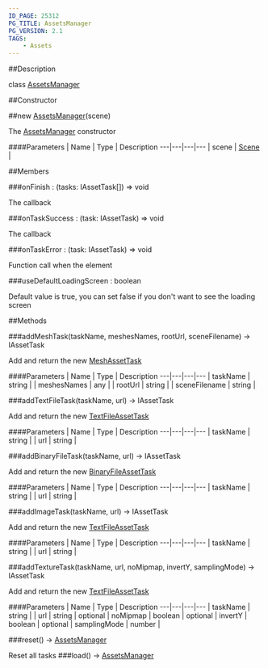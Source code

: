 ```yaml
---
ID_PAGE: 25312
PG_TITLE: AssetsManager
PG_VERSION: 2.1
TAGS:
    - Assets
---
```

##Description

class [AssetsManager](/classes/2.2-alpha/AssetsManager)



##Constructor

##new [AssetsManager](/classes/2.2-alpha/AssetsManager)(scene)

The [AssetsManager](/classes/2.2-alpha/AssetsManager) constructor

####Parameters
 | Name | Type | Description
---|---|---|---
 | scene | [Scene](/classes/2.2-alpha/Scene) | 

##Members

###onFinish : (tasks: IAssetTask[]) =&gt; void

The callback

###onTaskSuccess : (task: IAssetTask) =&gt; void

The callback

###onTaskError : (task: IAssetTask) =&gt; void

Function call when the element

###useDefaultLoadingScreen : boolean

Default value is true, you can set false if you don't want to see the loading screen

##Methods

###addMeshTask(taskName, meshesNames, rootUrl, sceneFilename) &rarr; IAssetTask

Add and return the new [MeshAssetTask](/classes/2.2-alpha/MeshAssetTask)

####Parameters
 | Name | Type | Description
---|---|---|---
 | taskName | string | 
 | meshesNames | any | 
 | rootUrl | string | 
 | sceneFilename | string | 

###addTextFileTask(taskName, url) &rarr; IAssetTask

Add and return the new [TextFileAssetTask](/classes/2.2-alpha/TextFileAssetTask)

####Parameters
 | Name | Type | Description
---|---|---|---
 | taskName | string | 
 | url | string | 

###addBinaryFileTask(taskName, url) &rarr; IAssetTask

Add and return the new [BinaryFileAssetTask](/classes/2.2-alpha/BinaryFileAssetTask)

####Parameters
 | Name | Type | Description
---|---|---|---
 | taskName | string | 
 | url | string | 

###addImageTask(taskName, url) &rarr; IAssetTask

Add and return the new [TextFileAssetTask](/classes/2.2-alpha/TextFileAssetTask)

####Parameters
 | Name | Type | Description
---|---|---|---
 | taskName | string | 
 | url | string | 

###addTextureTask(taskName, url, noMipmap, invertY, samplingMode) &rarr; IAssetTask

Add and return the new [TextFileAssetTask](/classes/2.2-alpha/TextFileAssetTask)

####Parameters
 | Name | Type | Description
---|---|---|---
 | taskName | string | 
 | url | string | 
optional | noMipmap | boolean | 
optional | invertY | boolean | 
optional | samplingMode | number | 

###reset() &rarr; [AssetsManager](/classes/2.2-alpha/AssetsManager)

Reset all tasks
###load() &rarr; [AssetsManager](/classes/2.2-alpha/AssetsManager)


